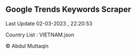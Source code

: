 

## Google Trends Keywords Scraper 
 
Last Update 02-03-2023 , 22:20:53

Country List :
VIETNAM.json



© Abdul Muttaqin 
